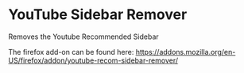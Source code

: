 # YouTube Sidebar Remover
Removes the Youtube Recommended Sidebar

The firefox add-on can be found here: https://addons.mozilla.org/en-US/firefox/addon/youtube-recom-sidebar-remover/
